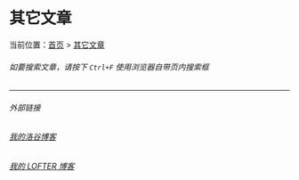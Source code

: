 # 其它文章

当前位置：[首页](/index.md) > [其它文章](/other.md)

###### 如要搜索文章，请按下 ```Ctrl+F``` 使用浏览器自带页内搜索框

---
###### 外部链接
###### [我的洛谷博客](https://muhyih.blog.luogu.org/)
###### [我的 LOFTER 博客](https://seven-celsius-sunny.lofter.com/)
